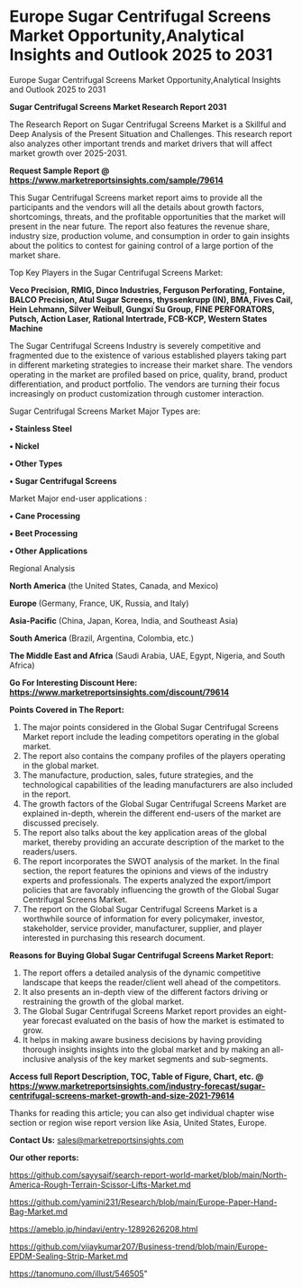 # Europe Sugar Centrifugal Screens Market Opportunity,Analytical Insights and Outlook 2025 to 2031
Europe Sugar Centrifugal Screens Market Opportunity,Analytical Insights and Outlook 2025 to 2031

<strong>Sugar Centrifugal Screens Market Research Report 2031</strong>

The Research Report on Sugar Centrifugal Screens Market is a Skillful and Deep Analysis of the Present Situation and Challenges. This research report also analyzes other important trends and market drivers that will affect market growth over 2025-2031.

<strong>Request Sample Report @ <a href=https://www.marketreportsinsights.com/sample/79614>https://www.marketreportsinsights.com/sample/79614</a></strong>

This Sugar Centrifugal Screens market report aims to provide all the participants and the vendors will all the details about growth factors, shortcomings, threats, and the profitable opportunities that the market will present in the near future. The report also features the revenue share, industry size, production volume, and consumption in order to gain insights about the politics to contest for gaining control of a large portion of the market share.

Top Key Players in the Sugar Centrifugal Screens Market:

<strong>Veco Precision, RMIG, Dinco Industries, Ferguson Perforating, Fontaine, BALCO Precision, Atul Sugar Screens, thyssenkrupp (IN), BMA, Fives Cail, Hein Lehmann, Silver Weibull, Gungxi Su Group, FINE PERFORATORS, Putsch, Action Laser, Rational Intertrade, FCB-KCP, Western States Machine</strong>

The Sugar Centrifugal Screens Industry is severely competitive and fragmented due to the existence of various established players taking part in different marketing strategies to increase their market share. The vendors operating in the market are profiled based on price, quality, brand, product differentiation, and product portfolio. The vendors are turning their focus increasingly on product customization through customer interaction.

Sugar Centrifugal Screens Market Major Types are:

<strong>• Stainless Steel

• Nickel

• Other Types

• Sugar Centrifugal Screens</strong>

Market Major end-user applications :

<strong>• Cane Processing

• Beet Processing

• Other Applications</strong>

Regional Analysis

</u><strong><b>North America</b></strong> (the United States, Canada, and Mexico)

<strong><b>Europe </b></strong>(Germany, France, UK, Russia, and Italy)

<strong><b>Asia-Pacific</b></strong> (China, Japan, Korea, India, and Southeast Asia)

<strong><b>South America</b></strong> (Brazil, Argentina, Colombia, etc.)

<strong><b>The Middle East and Africa</b></strong> (Saudi Arabia, UAE, Egypt, Nigeria, and South Africa)

<strong>Go For Interesting Discount Here: <a href=https://www.marketreportsinsights.com/discount/79614>https://www.marketreportsinsights.com/discount/79614</a></strong>

<strong>Points Covered in The Report:</strong>
<ol>
  <li>The major points considered in the Global Sugar Centrifugal Screens Market report include the leading competitors operating in the global market.</li>
  <li>The report also contains the company profiles of the players operating in the global market.</li>
  <li>The manufacture, production, sales, future strategies, and the technological capabilities of the leading manufacturers are also included in the report.</li>
  <li>The growth factors of the Global Sugar Centrifugal Screens Market are explained in-depth, wherein the different end-users of the market are discussed precisely.</li>
  <li>The report also talks about the key application areas of the global market, thereby providing an accurate description of the market to the readers/users.</li>
  <li>The report incorporates the SWOT analysis of the market. In the final section, the report features the opinions and views of the industry experts and professionals. The experts analyzed the export/import policies that are favorably influencing the growth of the Global Sugar Centrifugal Screens Market.</li>
  <li>The report on the Global Sugar Centrifugal Screens Market is a worthwhile source of information for every policymaker, investor, stakeholder, service provider, manufacturer, supplier, and player interested in purchasing this research document.</li>
</ol>
<strong>Reasons for Buying Global Sugar Centrifugal Screens Market Report:</strong>

<ol>
  <li>The report offers a detailed analysis of the dynamic competitive landscape that keeps the reader/client well ahead of the competitors.</li>
  <li>It also presents an in-depth view of the different factors driving or restraining the growth of the global market.</li>
  <li>The Global Sugar Centrifugal Screens Market report provides an eight-year forecast evaluated on the basis of how the market is estimated to grow.</li>
  <li>It helps in making aware business decisions by having providing thorough insights insights into the global market and by making an all-inclusive analysis of the key market segments and sub-segments.</li>
</ol>
<strong>Access full Report Description, TOC, Table of Figure, Chart, etc. @ <a href=https://www.marketreportsinsights.com/industry-forecast/sugar-centrifugal-screens-market-growth-and-size-2021-79614>https://www.marketreportsinsights.com/industry-forecast/sugar-centrifugal-screens-market-growth-and-size-2021-79614</a></strong>


Thanks for reading this article; you can also get individual chapter wise section or region wise report version like Asia, United States, Europe.

<strong>Contact Us:</strong>
sales@marketreportsinsights.com

<strong>Our other reports:</strong>

<a href=https://github.com/sayysaif/search-report-world-market/blob/main/North-America-Rough-Terrain-Scissor-Lifts-Market.md>https://github.com/sayysaif/search-report-world-market/blob/main/North-America-Rough-Terrain-Scissor-Lifts-Market.md</a>

<a href=https://github.com/yamini231/Research/blob/main/Europe-Paper-Hand-Bag-Market.md>https://github.com/yamini231/Research/blob/main/Europe-Paper-Hand-Bag-Market.md</a>

<a href=https://ameblo.jp/hindavi/entry-12892626208.html>https://ameblo.jp/hindavi/entry-12892626208.html</a>

<a href=https://github.com/vijaykumar207/Business-trend/blob/main/Europe-EPDM-Sealing-Strip-Market.md>https://github.com/vijaykumar207/Business-trend/blob/main/Europe-EPDM-Sealing-Strip-Market.md</a>

<a href=https://tanomuno.com/illust/546505>https://tanomuno.com/illust/546505</a>"
